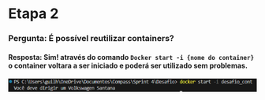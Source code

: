 # Etapa 2
### Pergunta: É possível reutilizar containers?
#### Resposta: Sim! através do comando `Docker start -i {nome do container}` o container voltara a ser iniciado e poderá ser utilizado sem problemas.
![Reativação Container](../Evidencias/reativacao_container.png)
